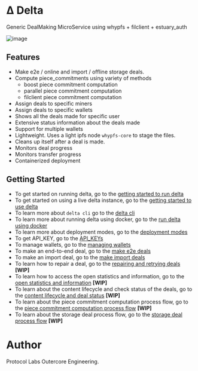 # Δ Delta
Generic DealMaking MicroService using whypfs + filclient + estuary_auth

![image](https://user-images.githubusercontent.com/4479171/218267752-9a7af133-4e36-4f4c-95da-16b3c7bd73ae.png)

## Features
- Make e2e / online and import / offline storage deals.
- Compute piece_commitments using variety of methods
  - boost piece commitment computation
  - parallel piece commitment computation
  - filclient piece commitment computation
- Assign deals to specific miners
- Assign deals to specific wallets
- Shows all the deals made for specific user
- Extensive status information about the deals made
- Support for multiple wallets
- Lightweight. Uses a light ipfs node `whypfs-core` to stage the files.
- Cleans up itself after a deal is made.
- Monitors deal progress
- Monitors transfer progress
- Containerized deployment

## Getting Started
- To get started on running delta, go to the [getting started to run delta](getting-started-run-delta.md)
- To get started on using a live delta instance, go to the [getting started to use delta](getting-started-use-delta.md)
- To learn more about `delta cli` go to the [delta cli](cli.md)
- To learn more about running delta using docker, go to the [run delta using docker](running-delta-docker.md)
- To learn more about deployment modes, go to the [deployment modes](deployment-modes.md)
- To get API_KEY, go to the [API_KEYs](getting-estuary-api-key.md)
- To manage wallets, go to the [managing wallets](manage-wallets.md)
- To make an end-to-end deal, go to the [make e2e deals](make-e2e-deal.md)
- To make an import deal, go to the [make import deals](make-import-deal.md)
- To learn how to repair a deal, go to the [repairing and retrying deals](repair.md) **[WIP]**
- To learn how to access the open statistics and information, go to the [open statistics and information](open-stats-info.md) **[WIP]**
- To learn about the content lifecycle and check status of the deals, go to the [content lifecycle and deal status](content-deal-status.md) **[WIP]**
- To learn about the piece commitment computation process flow, go to the [piece commitment computation process flow](process-flow-piece-commitment-compute.md) **[WIP]**
- To learn about the storage deal process flow, go to the [storage deal process flow](process-flow-storage-deal.md) **[WIP]**

# Author
Protocol Labs Outercore Engineering.
